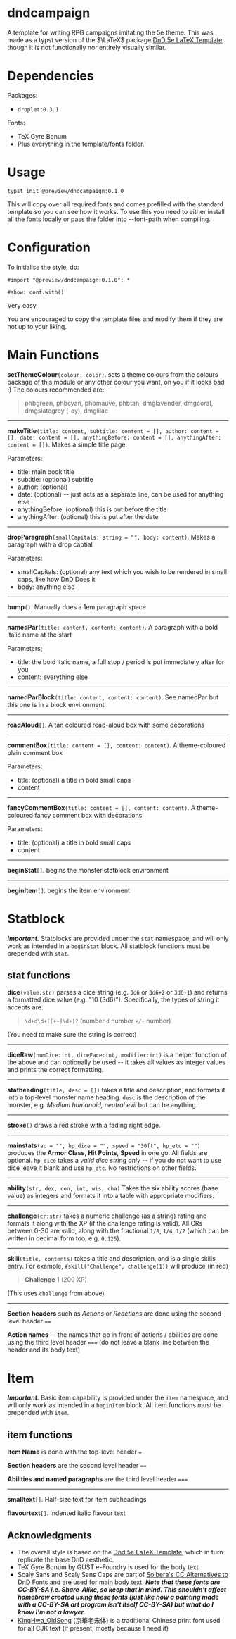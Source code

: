 # dndcampaign

A template for writing RPG campaigns imitating the 5e theme. This was made as a typst version of the $\LaTeX$ package [DnD 5e LaTeX Template](https://github.com/rpgtex/DND-5e-LaTeX-Template), though it is not functionally nor entirely visually similar.

# Dependencies

Packages:
- `droplet:0.3.1`

Fonts:
- TeX Gyre Bonum
- Plus everything in the template/fonts folder.

# Usage

```
typst init @preview/dndcampaign:0.1.0
```

This will copy over all required fonts and comes prefilled with the standard template so you can see how it works. To use this you need to either install all the fonts locally or pass the folder into --font-path when compiling.

# Configuration

To initialise the style, do:

```typ
#import "@preview/dndcampaign:0.1.0": *

#show: conf.with() 
```

Very easy.

You are encouraged to copy the template files and modify them if they are not up to your liking.

# Main Functions

**setThemeColour**`(colour: color)`. 
sets a theme colours from the colours package of this module
or any other colour you want, on you if it looks bad :)
The colours recommended are:
> phbgreen, phbcyan, phbmauve, phbtan, dmglavender, dmgcoral, dmgslategrey (-ay), dmglilac

---

**makeTitle**`(title: content, subtitle: content = [], author: content = [], date: content = [], anythingBefore: content = [], anythingAfter: content = [])`. 
Makes a simple title page.

Parameters:
- title: main book title
- subtitle: (optional) subtitle
- author: (optional)
- date: (optional) -- just acts as a separate line, can be used for anything else
- anythingBefore: (optional) this is put before the title
- anythingAfter: (optional) this is put after the date

---

**dropParagraph**`(smallCapitals: string = "", body: content)`. 
Makes a paragraph with a drop captial

Parameters:
- smallCapitals: (optional) any text which you wish to be rendered in small caps, like how DnD Does it
- body: anything else


---
**bump**`()`. Manually does a 1em paragraph space

---

**namedPar**`(title: content, content: content)`.
A paragraph with a bold italic name at the start

Parameters;
- title: the bold italic name, a full stop / period is put immediately after for you
- content: everything else


---
**namedParBlock**`(title: content, content: content)`.
See namedPar but this one is in a block environment

---
**readAloud**`[]`. A tan coloured read-aloud box with some decorations

---
**commentBox**`(title: content = [], content: content)`.
A theme-coloured plain comment box

Parameters:
- title: (optional) a title in bold small caps
- content

---
**fancyCommentBox**`(title: content = [], content: content)`.
A theme-coloured fancy comment box with decorations

Parameters:
- title: (optional) a title in bold small caps
- content

---
**beginStat**`[]`. begins the monster statblock environment

---
**beginItem**`[]`. begins the item environment

# Statblock

***Important.*** Statblocks are provided under the `stat` namespace, and will only work as intended in a `beginStat` block. All statblock functions must be prepended with `stat`.

## stat functions

**dice**`(value:str)` parses a dice string (e.g. `3d6` or `3d6+2` or `3d6-1`) and returns a formatted dice value (e.g. "10 (3d6)"). Specifically, the types of string it accepts are:

> `\d+d\d+([+-]\d+)?` (number `d` number `+/-` number)

(You need to make sure the string is correct)

---

**diceRaw**`(numDice:int, diceFace:int, modifier:int)` is a helper function of the above and can optionally be used -- it takes all values as integer values and prints the correct formatting.

---

**statheading**`(title, desc = [])` takes a title and description, and formats it into a top-level monster name heading. `desc` is the description of the monster, e.g. *Medium humanoid, neutral evil* but can be anything. 

---
**stroke**`()` draws a red stroke with a fading right edge.

---
**mainstats**`(ac = "", hp_dice = "", speed = "30ft", hp_etc = "")` produces the **Armor Class**, **Hit Points**, **Speed** in one go. All fields are optional. `hp_dice` takes a *valid dice string only* -- if you do not want to use dice leave it blank and use `hp_etc`. No restrictions on other fields.

---
**ability**`(str, dex, con, int, wis, cha)` Takes the six ability scores (base value) as integers and formats it into a table with appropriate modifiers.

---
**challenge**`(cr:str)` takes a numeric challenge (as a string) rating and formats it along with the XP (if the challenge rating is valid). All CRs between 0-30 are valid, along with the fractional `1/8`, `1/4`, `1/2` (which can be written in decimal form too, e.g. `0.125`).

---
**skill**`(title, contents)` takes a title and description, and is a single skills entry. For example, `#skill("Challenge", challenge(1))` will produce (in red)

> **Challenge** 1 (200 XP)

(This uses `challenge` from above)

---

**Section headers** such as *Actions* or *Reactions* are done using the second-level header `==`

**Action names** -- the names that go in front of actions / abilities are done using the third level header `===` (do not leave a blank line between the header and its body text) 

# Item

***Important.*** Basic item capability is provided under the `item` namespace, and will only work as intended in a `beginItem` block. All item functions must be prepended with `item`.

## item functions

**Item Name** is done with the top-level header `=`

**Section headers** are the second level header `==`

**Abilities and named paragraphs** are the third level header `===`

---

**smalltext**`[]`. Half-size text for item subheadings

**flavourtext**`[]`. Indented italic flavour text


## Acknowledgments

- The overall style is based on the [Dnd 5e LaTeX Template](https://github.com/rpgtex/DND-5e-LaTeX-Template), which in turn replicate the base DnD aesthetic.
- TeX Gyre Bonum by GUST e-Foundry is used for the body text
- Scaly Sans and Scaly Sans Caps are part of [Solbera's CC Alternatives to DnD Fonts](https://github.com/jonathonf/solbera-dnd-fonts) and are used for main body text. ***Note that these fonts are CC-BY-SA i.e. Share-Alike, so keep that in mind. This shouldn't affect homebrew created using these fonts (just like how a painting made with a CC-BY-SA art program isn't itself CC-BY-SA) but what do I know I'm not a lawyer.***
- [KingHwa_OldSong](https://zhuanlan.zhihu.com/p/637491623) (京華老宋体) is a traditional Chinese print font used for all CJK text (if present, mostly because I need it)

